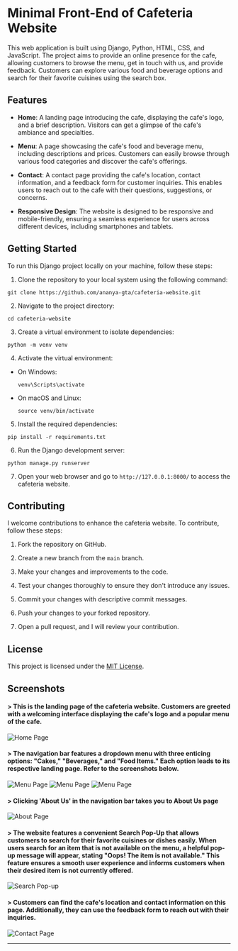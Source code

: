 # Minimal Front-End of Cafeteria Website

This web application is built using Django, Python, HTML, CSS, and JavaScript. The project aims to provide an online presence for the cafe, allowing customers to browse the menu, get in touch with us, and provide feedback. Customers can explore various food and beverage options and search for their favorite cuisines using the search box.

## Features

- **Home**: A landing page introducing the cafe, displaying the cafe's logo, and a brief description. Visitors can get a glimpse of the cafe's ambiance and specialties.

- **Menu**: A page showcasing the cafe's food and beverage menu, including descriptions and prices. Customers can easily browse through various food categories and discover the cafe's offerings.

- **Contact**: A contact page providing the cafe's location, contact information, and a feedback form for customer inquiries. This enables users to reach out to the cafe with their questions, suggestions, or concerns.

- **Responsive Design**: The website is designed to be responsive and mobile-friendly, ensuring a seamless experience for users across different devices, including smartphones and tablets.

## Getting Started

To run this Django project locally on your machine, follow these steps:

1. Clone the repository to your local system using the following command:
```
git clone https://github.com/ananya-gta/cafeteria-website.git
```

2. Navigate to the project directory:
```
cd cafeteria-website
```

3. Create a virtual environment to isolate dependencies:

```
python -m venv venv
```

4. Activate the virtual environment:

- On Windows:

  ```
  venv\Scripts\activate
  ```

- On macOS and Linux:

  ```
  source venv/bin/activate
  ```

5. Install the required dependencies:

```
pip install -r requirements.txt

```

6. Run the Django development server:

```
python manage.py runserver
```

7. Open your web browser and go to `http://127.0.0.1:8000/` to access the cafeteria website.

## Contributing

I welcome contributions to enhance the cafeteria website. To contribute, follow these steps:

1. Fork the repository on GitHub.

2. Create a new branch from the `main` branch.

3. Make your changes and improvements to the code.

4. Test your changes thoroughly to ensure they don't introduce any issues.

5. Commit your changes with descriptive commit messages.

6. Push your changes to your forked repository.

7. Open a pull request, and I will review your contribution.

## License

This project is licensed under the [MIT License](LICENSE).

## Screenshots
#### > This is the landing page of the cafeteria website. Customers are greeted with a welcoming interface displaying the cafe's logo and a popular menu of the cafe.

![Home Page](/static/screenshots/home.jpeg)


#### > The navigation bar features a dropdown menu with three enticing options: "Cakes," "Beverages," and "Food Items." Each option leads to its respective landing page. Refer to the screenshots below.

![Menu Page](/static/screenshots/cakes-menu.jpeg)
![Menu Page](/static/screenshots/food-menu.jpeg)
![Menu Page](/static/screenshots/beverages-menu.jpeg)


#### > Clicking 'About Us' in the navigation bar takes you to About Us page

![About Page](/static/screenshots/about.jpeg)


#### > The website features a convenient Search Pop-Up that allows customers to search for their favorite cuisines or dishes easily. When users search for an item that is not available on the menu, a helpful pop-up message will appear, stating "Oops! The item is not available." This feature ensures a smooth user experience and informs customers when their desired item is not currently offered.

![Search Pop-up](/static/screenshots/search.jpeg)


#### > Customers can find the cafe's location and contact information on this page. Additionally, they can use the feedback form to reach out with their inquiries.

![Contact Page](/static/screenshots/contact.jpeg)

---------------------------------------------------------------------------------------------------------------------------------------------------







